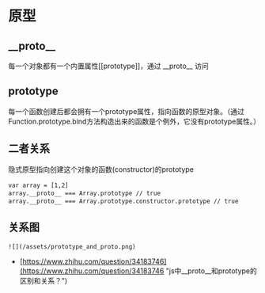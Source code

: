 # 原型

## \_\_proto\_\_

每一个对象都有一个内置属性\[\[prototype\]\]，通过 \_\_proto\_\_ 访问

## prototype

每一个函数创建后都会拥有一个prototype属性，指向函数的原型对象。（通过Function.prototype.bind方法构造出来的函数是个例外，它没有prototype属性。）

## 二者关系

隐式原型指向创建这个对象的函数\(constructor\)的prototype

```
var array = [1,2]
array.__proto__ === Array.prototype // true
array.__proto__ === Array.prototype.constructor.prototype // true

```

## 关系图

    ![](/assets/prototype_and_proto.png)

* [https://www.zhihu.com/question/34183746](https://www.zhihu.com/question/34183746 "js中__proto__和prototype的区别和关系？")



